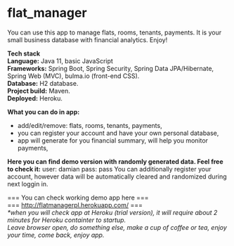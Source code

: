 # flat_manager
You can use this app to manage flats, rooms, tenants, payments. It is your small business database with financial analytics. Enjoy!

<b>Tech stack</b><br>
<b>Language:</b> Java 11, basic JavaScript<br>
<b>Frameworks:</b> Spring Boot, Spring Security, Spring Data JPA/Hibernate, Spring Web (MVC), bulma.io (front-end CSS).<br>
<b>Database:</b> H2 database.<br>
<b>Project build:</b> Maven.<br>
<b>Deployed:</b> Heroku.<br>

<b>What you can do in app:</b>
- add/edit/remove: flats, rooms, tenants, payments,
- you can register your account and have your own personal database,
- app will generate for you financial summary, will help you monitor payments,

<b>Here you can find demo version with randomly generated data. Feel free to check it:</b>
user: damian
pass: pass
You can additionally register your account, however data will be automatically cleared and randomized during next loggin in.


=== You can check working demo app here ===<br>
=== http://flatmanagerpl.herokuapp.com/ ===<br>
<i>*when you will check app at Heroku (trial version), it will require about 2 minutes for Heroku containter to startup.<br>
Leave browser open, do something else, make a cup of coffee or tea, enjoy your time, come back, enjoy app.</i>


